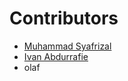 # Contributors

- [Muhammad Syafrizal](https://github.com/ikaru19)
- [Ivan Abdurrafie](https://github.com/ivanabdurrafie)
- olaf